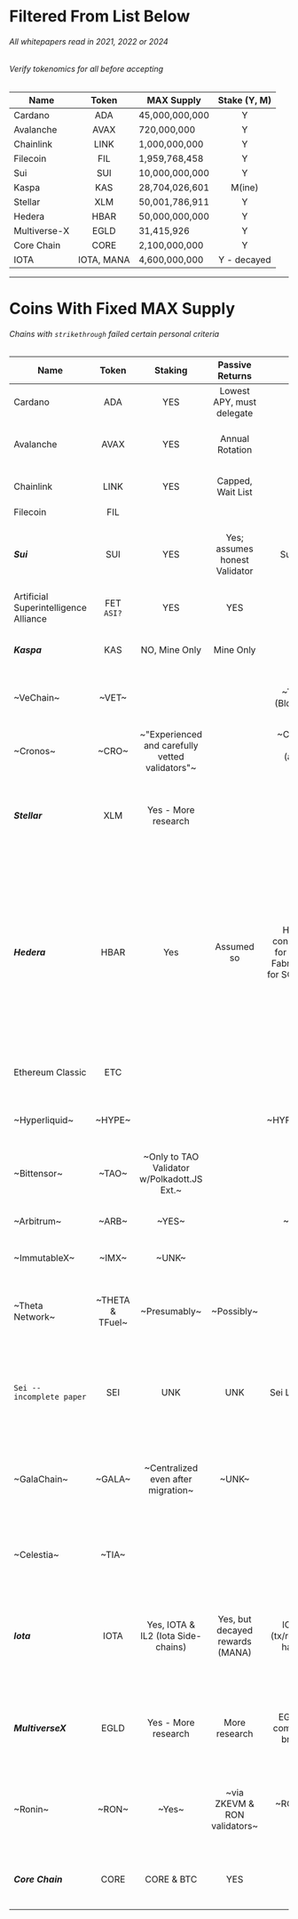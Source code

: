# Filtered From List Below
###### All whitepapers read in 2021, 2022 or 2024
###### Verify tokenomics for all before accepting

| Name                                      | Token      | MAX Supply      | Stake (Y, M)   |
| ----                                      | :------:   | -----------     | :--------:     |
| Cardano                                   | ADA        | 45,000,000,000  | Y              |
| Avalanche                                 | AVAX       | 720,000,000     | Y              |
| Chainlink                                 | LINK       | 1,000,000,000   | Y              |
| Filecoin                                  | FIL        | 1,959,768,458   | Y              |
| Sui                                       | SUI        | 10,000,000,000  | Y              |
| Kaspa                                     | KAS        | 28,704,026,601  | M(ine)         |
| Stellar                                   | XLM        | 50,001,786,911  | Y              |
| Hedera                                    | HBAR       | 50,000,000,000  | Y              |
| Multiverse-X                              | EGLD       | 31,415,926      | Y              |
| Core Chain                                | CORE       | 2,100,000,000   | Y              |
| IOTA                                      | IOTA, MANA | 4,600,000,000   | Y - decayed     |

---

# Coins With Fixed MAX Supply
###### Chains with `strikethrough` failed certain personal criteria 

| Name                                       | Token             | Staking                                          | Passive Returns                | Network                                                                                    | Max Supply                             | Acceptable Tokenomics                                                                                                                                | Whitepaper                                                                                                                                                                          |   Type/Notes                                                                                 |
| ------                                     |  :-----:          | :-------:                                        | :---------------:              | :-------:                                                                                  | :----------:                           | :----------:                                                                                                                                         | :-------:                                                                                                                                                                           | -------------                                                                                |
| Cardano                                    | ADA               | YES                                              | Lowest APY, must delegate      | Cardano                                                                                    | 45,000,000,000                         | Nope, already in it                                                                                                                                  |  Maybe -> [1](https://docs.cardano.org/about-cardano/contributions/) - [2](https://arxiv.org/pdf/2012.15254.pdf)                                                                    | POS, ecosystem                                                                               |                 
| Avalanche                                  | AVAX              | YES                                              | Annual Rotation                |   ERC                                                                                      | 720,000,000                            |                                                                                                                                                      |  [Link](https://cdn.prod.website-files.com/5d80307810123f5ffbb34d6e/6008d7bbf8b10d1eb01e7e16_Avalanche%20Platform%20Whitepaper.pdf) - [Other](https://www.avalabs.org/whitepapers)  | EVM -- 3-chains -- UTXO & Accounting -- ecosystem                                            |
| Chainlink                                  | LINK              | YES                                              | Capped, Wait List              |   ERC                                                                                      | 1,000,000,000                          |                                                                                                                                                      |  [Download](https://research.chain.link/whitepaper-v2.pdf)                                                                                                                          | Layer-0-ish -- Check Tokenomics                                                              |
| Filecoin                                   | FIL               |                                                  |                                |                                                                                            | 1,959,768,458                          |                                                                                                                                                      |  [Download](https://filecoin.io/filecoin.pdf)                                                                                                                                       | Storage                                                                                      |
| **_Sui_**                                  | SUI               | YES                                              | Yes; assumes honest Validator  | Sui & Bridges                                                                              | 10,000,000,000                         | _**LOOKUP**_                                                                                                                                         |  [1](https://docs.sui.io/paper/sui.pdf) - [2](https://docs.sui.io/paper/tokenomics.pdf)                                                                                             | No burn -- EVM -- Permissionless -- S-contracts -- Native storage -- Tokenomics?             |
| Artificial Superintelligence Alliance      | FET <br>`ASI?`    | YES                                              | YES                            | ERC/BNB                                                                                    | 2,719,493,896 <br> `New tokenomics ?`  | `WAITING NO TRANSITION`                                                                                                                              |  [1](https://fetch.ai/blog/fetch-ai-economics-white-paper) - [2](https://docs.superintelligence.io/artificial-superintelligence-alliance)                                           | `WAITING`                                                                                    | 
| **_Kaspa_**                                | KAS               | NO, Mine Only                                    | Mine Only                      | Kaspa                                                                                      | 28,704,026,601                         | `Fair Launch`<br> no pre-mine                                                                                                                        |  [Library](https://kaspa.org/publications/)                                                                                                                                         | PoW -- Permisionless -- Lightweight -- Evolving-DAG                                          |
| ~VeChain~                                  | ~VET~             |                                                  |                                | ~THORchain (Blockchain X)~                                                                 | ~86,712,634,466~                       |                                                                                                                                                      |  ~[Download](https://www.vechain.org/assets/whitepaper/whitepaper-1-0.pdf)~                                                                                                         | ~On THORchain -- Supply tracking -- NO THANKS~                                               |
| ~Cronos~                                   | ~CRO~             | ~"Experienced and carefully vetted validators"~  |                                | ~Chronos POS Chain <br> (aka Chain) <br> & IBC~                                            | ~30,000,000,000~                       |                                                                                                                                                      |  ~[Link](https://whitepaper.cronos.org/)~                                                                                                                                           | ~Permissioned validators -- Web3-oriented -- Formerly Crypto.com~                            |
| **_Stellar_**                              | XLM               | Yes - More research                              |                                |                                                                                            | 50,001,786,911                         |                                                                                                                                                      |  [Download](https://cdn.sanity.io/files/e2r40yh6/production-i18n/39856a57fa0c6e7d646b7db88f48f17688693fe4.pdf?dl=stellar-consensus-protocol.pdf)                                    | Stellar CP -- Federated Byzantine Agreement System -- Quorum Slices                          |                   
| **_Hedera_**                               | HBAR              | Yes                                              | Assumed so                     | Hedera with consensus tie-in for Hyperledger Fabric  -- Soldiity for SC (not an ERC)       | 50,000,000,000                         | _**LOOKUP**_ -- Swirlds owns 5% supply + gets 10% (or a min) of fees -- could Swirlds end up with all HBAR through ownership/commission agreement    | [Library](https://hedera.com/papers)                                                                                                                                                | Read 2023 Compilation -- aPOS -- Protected code -- hashgraft, no pruning -- centralized moving to decentralizaed -- governing council runs nodes and governs -- permissionless in future -- built for kyc/aml along with pseudonimity |
| Ethereum Classic                           | ETC               |                                                  |                                |                                                                                            | 210,700,000                            |                                                                                                                                                      |  [Library](https://ethereumclassic.org/knowledge/foundation)                                                                                                                        | `ON LIST` -- Claims to use ETH WP                                                            |
| ~Hyperliquid~                              | ~HYPE~            |                                                  |                                | ~HYPER/ETH/ARB~                                                                            | ~1,000,000,000~                        | ~UNK~                                                                                                                                                |  ~[Gitbook](https://hyperliquid.gitbook.io/hyperliquid-docs)~                                                                                                                       | ~Uses 3-chains -- ETH gas -- requires wrap(s) -- **OR** -- bridging~                         |
| ~Bittensor~                                | ~TAO~             | ~Only to TAO Validator w/Polkadott.JS Ext.~      |                                | ~UNK~                                                                                      | ~21,000,000~                           |                                                                                                                                                      |  ~[Link](https://bittensor.com/whitepaper)~                                                                                                                                         | ~Staking via Polkadot.js -- DOT gov affects TAO?~                                            |
| ~Arbitrum~                                 | ~ARB~             | ~YES~                                            |                                | ~ERC/ARB~                                                                                  | ~10,000,000,000~                       |                                                                                                                                                      | ~[Git](https://docs.arbitrum.io/welcome/get-started)~                                                                                                                               | ~L2 of ETH -- EMV -- reuqires wrap(s) -- **OR** -- bridging~                                 |  
| ~ImmutableX~                               | ~IMX~             |~UNK~                                             |                                |                                                                                            | ~2,000,000,000~                        | ~Eth L2 for NFTs~                                                                                                                                    |  ~[Download](https://uploads-ssl.webflow.com/646557ee455c3e16e4a9bcb3/6499367de527dd82ab7475a3_Immutable%20Whitepaper%20Update%202023%20(3).pdf)~                                   | ~Ethereum L2 for NFTs~                                                                                    |
| ~Theta Network~                            | ~THETA & TFuel~   | ~Presumably~                                     | ~Possibly~                     |                                                                                            | ~1,000,000,000~                        |                                                                                                                                                      |  ~[Library](https://www.thetatoken.org/docs)~                                                                                                                                       | ~Guardians & Validators & EdgeNodes -- BIG TECH are Elitee Validators -- Unique CDN???~                                                                                    | 
| `Sei -- incomplete paper`                  | SEI               | UNK                                              | UNK                            | Sei L1 For Trading                                                                         | 10,000,000,000                         | UNK                                                                                                                                                  |  [Github](https://github.com/sei-protocol/sei-chain/blob/main/whitepaper/Sei_Whitepaper.pdf) - [Web](https://www.sei.io/)                                                           | Incomplete whitepaper download -- Matching Engine -- Smart Cons -- For Trading/DEX/CEX                                                                                    |
| ~GalaChain~                                | ~GALA~            | ~Centralized even after migration~               | ~UNK~                          |                                                                                            | ~50,000,000,000~                       |                                                                                                                                                      |  ~[Downlaod](https://news.gala.com/wp-content/uploads/2024/10/GalaChain-Decentralization-White-Paper-DRAFT.pdf)~                                                                    | ~Permissioned decentralization -- moving from Hyperledger Fabric -- Validator, Orderers, etc, etc~                                                                                    |
| ~Celestia~                                 | ~TIA~             |                                                  |                                | ~UNK~                                                                                      | ~100,000,000~                          | ~MOSTLY INVESTORS~                                                                                                                                   |  ~[Docs](https://docs.celestia.org/) - [1](https://arxiv.org/abs/1905.09274/) - [2](https://arxiv.org/abs/1809.09044/) - [3](https://discovery.ucl.ac.uk/id/eprint/10117245/)~      | ~Tech seems good -- Many investors -- Tokenomics sucks~                                      |
| **_Iota_**                                       | IOTA              | Yes, IOTA & IL2 (Iota Side-chains)                                                  | Yes, but decayed rewards (MANA)                              | IOTA, MANA (tx/reward token), has own L2s                                                                                           | 4,600,000,000                          | IOTA must research -- MANA, unfixed, decayed, burned                                                                                                                                                     |  [Library](https://www.iota.org/foundation/research-papers)                                                                                                                         | Leaderless DAG with UTXO & Accounting models -- Rewards are decayed, requiring system spending -- ecosystem                                                                                   |
| **_MultiverseX_**                          | EGLD              | Yes - More research                              | More research                  | EGLD -- EVM compat -- other bridges avail                                                  | 31,415,926                             |                                                                                                                                                      |  [Download](https://files.multiversx.com/multiversx-whitepaper.pdf)                                                                                                                 | sPOS - Sharded Node Pools - Appears least centralized -- EVM compat -- K-language -- ZKSNARK future |
| ~Ronin~                                    | ~RON~             | ~Yes~                                            |~via ZKEVM & RON validators~    | ~RON/ETH/L2-dapps~                                                                         | ~1,000,000,000~                        | ~Unlikey any good - formerly Axie Infinity                                                                                                           | ~[Download](https://docs.roninchain.com/basics/white-paper)~                                                                                                                        | ~12 Governing Validators for Ronin & ZKEVM -- 22 Eth bridge operators -- core seems centralized~    |
| **_Core Chain_**                           | CORE              | CORE & BTC                                       | YES                            | CORE                                                                                       | 2,100,000,000                          | _**LOOKUP**_                                                                                                                                         |  [Git](https://whitepaper.coredao.org/core-white-paper-v1.0.7)                                                                                                                      | dPoW, dPoS -- Delegate BTC/CORE -- S-contracts -- Ecosystem                                         |


























